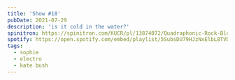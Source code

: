 ```yaml
---
title: 'Show #18'
pubDate: 2021-07-29
description: 'is it cold in the water?'
spinitron: https://spinitron.com/KUCR/pl/13874072/Quadraphonic-Rock-Block
spotify: https://open.spotify.com/embed/playlist/5SubsDU79HJzNxElbL8TVD
tags:
  - sophie
  - electro
  - kate bush
---
```

